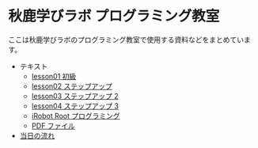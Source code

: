 # 秋鹿学びラボ プログラミング教室

ここは秋鹿学びラボのプログラミング教室で使用する資料などをまとめています。

- テキスト
  - [lesson01 初級](text/lesson01/README.md)
  - [lesson02 ステップアップ](text/lesson02/README.md)
  - [lesson03 ステップアップ 2](text/lesson03/README.md)
  - [lesson04 ステップアップ 3](text/lesson04/README.md)
  - [iRobot Root プログラミング](text/irobot-root/README.md)
  - [PDF ファイル](text/pdf)
- [当日の流れ](text/script.md)
